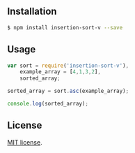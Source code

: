 
## Installation

``` bash
$ npm install insertion-sort-v --save
```

## Usage

``` javascript
var sort = require('insertion-sort-v'),
    example_array = [4,1,3,2],
    sorted_array;

sorted_array = sort.asc(example_array);

console.log(sorted_array);
```

## License

[MIT license](http://opensource.org/licenses/MIT).

